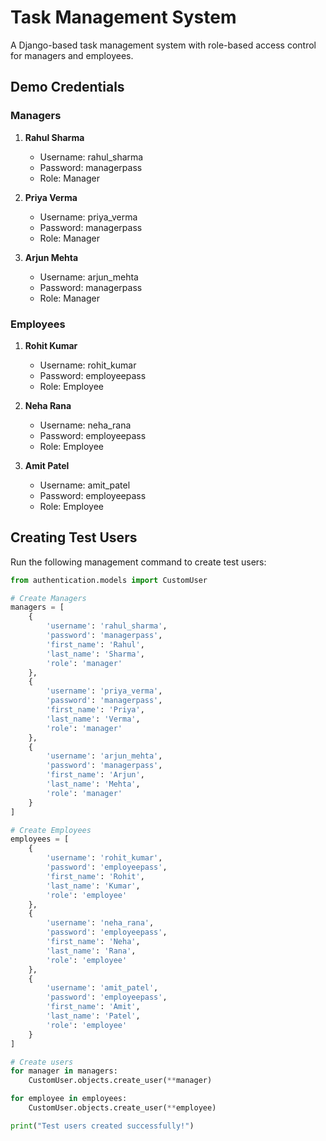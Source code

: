 # Task Management System

A Django-based task management system with role-based access control for managers and employees.

## Demo Credentials

### Managers
1. **Rahul Sharma**
   - Username: rahul_sharma
   - Password: managerpass
   - Role: Manager

2. **Priya Verma**
   - Username: priya_verma
   - Password: managerpass
   - Role: Manager

3. **Arjun Mehta**
   - Username: arjun_mehta
   - Password: managerpass
   - Role: Manager

### Employees
1. **Rohit Kumar**
   - Username: rohit_kumar
   - Password: employeepass
   - Role: Employee

2. **Neha Rana**
   - Username: neha_rana
   - Password: employeepass
   - Role: Employee

3. **Amit Patel**
   - Username: amit_patel
   - Password: employeepass
   - Role: Employee

## Creating Test Users

Run the following management command to create test users:

```python
from authentication.models import CustomUser

# Create Managers
managers = [
    {
        'username': 'rahul_sharma',
        'password': 'managerpass',
        'first_name': 'Rahul',
        'last_name': 'Sharma',
        'role': 'manager'
    },
    {
        'username': 'priya_verma',
        'password': 'managerpass',
        'first_name': 'Priya',
        'last_name': 'Verma',
        'role': 'manager'
    },
    {
        'username': 'arjun_mehta',
        'password': 'managerpass',
        'first_name': 'Arjun',
        'last_name': 'Mehta',
        'role': 'manager'
    }
]

# Create Employees
employees = [
    {
        'username': 'rohit_kumar',
        'password': 'employeepass',
        'first_name': 'Rohit',
        'last_name': 'Kumar',
        'role': 'employee'
    },
    {
        'username': 'neha_rana',
        'password': 'employeepass',
        'first_name': 'Neha',
        'last_name': 'Rana',
        'role': 'employee'
    },
    {
        'username': 'amit_patel',
        'password': 'employeepass',
        'first_name': 'Amit',
        'last_name': 'Patel',
        'role': 'employee'
    }
]

# Create users
for manager in managers:
    CustomUser.objects.create_user(**manager)

for employee in employees:
    CustomUser.objects.create_user(**employee)

print("Test users created successfully!")